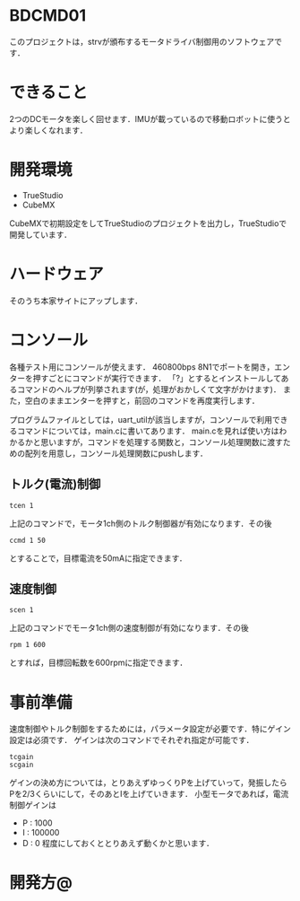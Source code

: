 # BDCMD01
このプロジェクトは，strvが頒布するモータドライバ制御用のソフトウェアです．

# できること
2つのDCモータを楽しく回せます．IMUが載っているので移動ロボットに使うとより楽しくなれます．

# 開発環境
- TrueStudio
- CubeMX

CubeMXで初期設定をしてTrueStudioのプロジェクトを出力し，TrueStudioで開発しています．

# ハードウェア
そのうち本家サイトにアップします．

# コンソール
各種テスト用にコンソールが使えます．
460800bps 8N1でポートを開き，エンターを押すごとにコマンドが実行できます．
「?」とするとインストールしてあるコマンドのヘルプが列挙されます(が，処理がおかしくて文字がかけます)．
また，空白のままエンターを押すと，前回のコマンドを再度実行します．

プログラムファイルとしては，uart_utilが該当しますが，コンソールで利用できるコマンドについては，main.cに書いてあります．
main.cを見れば使い方はわかるかと思いますが，コマンドを処理する関数と，コンソール処理関数に渡すための配列を用意し，コンソール処理関数にpushします．

## トルク(電流)制御
```
tcen 1 
```
上記のコマンドで，モータ1ch側のトルク制御器が有効になります．その後
```
ccmd 1 50
```
とすることで，目標電流を50mAに指定できます．

## 速度制御
```
scen 1
```
上記のコマンドでモータ1ch側の速度制御が有効になります．その後
```
rpm 1 600
```
とすれば，目標回転数を600rpmに指定できます．

# 事前準備
速度制御やトルク制御をするためには，パラメータ設定が必要です．特にゲイン設定は必須です．
ゲインは次のコマンドでそれぞれ指定が可能です．
```
tcgain
scgain
```

ゲインの決め方については，とりあえずゆっくりPを上げていって，発振したらPを2/3くらいにして，そのあとIを上げていきます．
小型モータであれば，電流制御ゲインは
- P : 1000
- I : 100000
- D : 0
程度にしておくととりあえず動くかと思います．

# 開発方@



